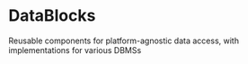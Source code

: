 # DataBlocks
Reusable components for platform-agnostic data access, with implementations for various DBMSs
